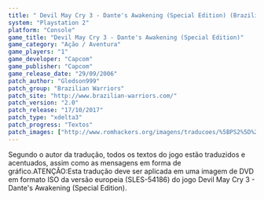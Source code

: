 ```yaml
---
title: " Devil May Cry 3 - Dante's Awakening (Special Edition) (Brazilian Warriors)"
system: "Playstation 2"
platform: "Console"
game_title: "Devil May Cry 3 - Dante's Awakening (Special Edition)"
game_category: "Ação / Aventura"
game_players: "1"
game_developer: "Capcom"
game_publisher: "Capcom"
game_release_date: "29/09/2006"
patch_author: "Gledson999"
patch_group: "Brazilian Warriors"
patch_site: "http://www.brazilian-warriors.com/"
patch_version: "2.0"
patch_release: "17/10/2017"
patch_type: "xdelta3"
patch_progress: "Textos"
patch_images: ["http://www.romhackers.org/imagens/traducoes/%5BPS2%5D%20Devil%20May%20Cry%203%20-%20Dante's%20Awakening%20Special%20Edition%20-%20Brazilian%20Warriors%20-%201.jpg","http://www.romhackers.org/imagens/traducoes/%5BPS2%5D%20Devil%20May%20Cry%203%20-%20Dante's%20Awakening%20Special%20Edition%20-%20Brazilian%20Warriors%20-%202.jpg","http://www.romhackers.org/imagens/traducoes/%5BPS2%5D%20Devil%20May%20Cry%203%20-%20Dante's%20Awakening%20Special%20Edition%20-%20Brazilian%20Warriors%20-%203.jpg"]
---
```

Segundo o autor da tradução, todos os textos do jogo estão traduzidos e acentuados, assim como as mensagens em forma de gráfico.ATENÇÃO:Esta tradução deve ser aplicada em uma imagem de DVD em formato ISO da versão europeia (SLES-54186) do jogo Devil May Cry 3 - Dante's Awakening (Special Edition).